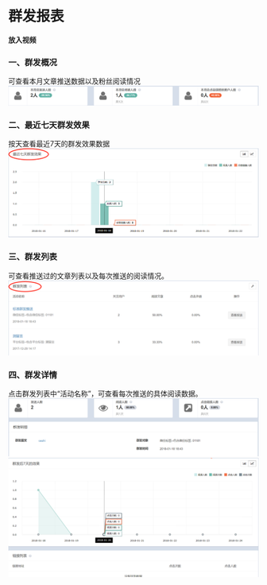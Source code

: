 # 群发报表

**放入视频**

### 一、群发概况

可查看本月文章推送数据以及粉丝阅读情况![](/assets/1516594165%281%29.png)

### 二、最近七天群发效果

按天查看最近7天的群发效果数据![](/assets/1516594283%281%29.png)

### 三、群发列表

可查看推送过的文章列表以及每次推送的阅读情况。![](/assets/1516594393%281%29.png)

### 四、群发详情

点击群发列表中“活动名称”，可查看每次推送的具体阅读数据。![](/assets/1516594516%281%29.png)![](/assets/1516594549%281%29.png)

